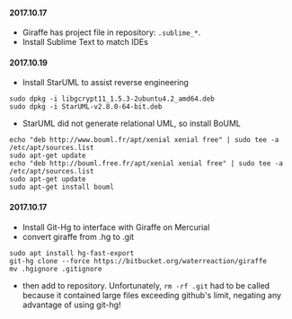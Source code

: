 #### 2017.10.17

* Giraffe has project file in repository: `.sublime_*`.
* Install Sublime Text to match IDEs

#### 2017.10.19

* Install StarUML to assist reverse engineering

```
sudo dpkg -i libgcrypt11_1.5.3-2ubuntu4.2_amd64.deb
sudo dpkg -i StarUML-v2.8.0-64-bit.deb 
```
* StarUML did not generate relational UML, so install BoUML

```
echo "deb http://www.bouml.fr/apt/xenial xenial free" | sudo tee -a /etc/apt/sources.list 
sudo apt-get update
echo "deb http://bouml.free.fr/apt/xenial xenial free" | sudo tee -a /etc/apt/sources.list
sudo apt-get update
sudo apt-get install bouml
```

#### 2017.10.17

* Install Git-Hg to interface with Giraffe on Mercurial
* convert giraffe from .hg to .git
```
sudo apt install hg-fast-export
git-hg clone --force https://bitbucket.org/waterreaction/giraffe
mv .hgignore .gitignore
```
* then add to repository. Unfortunately, `rm -rf .git` had to be called because it contained large files exceeding github's limit, negating any advantage of using git-hg!

